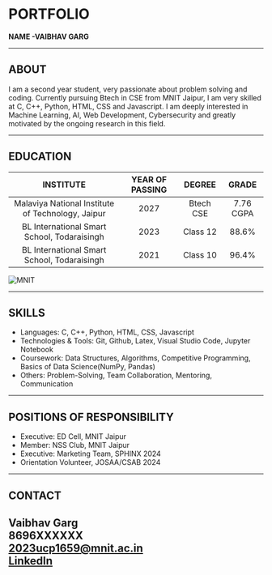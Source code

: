 # PORTFOLIO
**NAME -VAIBHAV GARG**

---
## ABOUT
I am a second year student, very passionate about problem solving and coding. Currently pursuing Btech in CSE from MNIT Jaipur, I am very skilled at C, C++, Python, HTML, CSS and Javascript. I am deeply interested in Machine Learning, AI, Web Development, Cybersecurity and greatly motivated by the ongoing research in this field.

---
## EDUCATION
| INSTITUTE | YEAR OF PASSING | DEGREE | GRADE |
| :------------: | :--------: | :-------: | :-----: |
| Malaviya National Institute of Technology, Jaipur | 2027 | Btech CSE | 7.76 CGPA |
| BL International Smart School, Todaraisingh | 2023 | Class 12 | 88.6% |
| BL International Smart School, Todaraisingh | 2021 | Class 10 | 96.4% |

![MNIT](https://mnit.ac.in/Images/about_images/pb_mnit.jpg)

---
## SKILLS
- Languages: C, C++, Python, HTML, CSS, Javascript
- Technologies & Tools: Git, Github, Latex, Visual Studio Code, Jupyter Notebook
- Coursework: Data Structures, Algorithms, Competitive Programming, Basics of Data Science(NumPy, Pandas)
- Others: Problem-Solving, Team Collaboration, Mentoring, Communication

---
## POSITIONS OF RESPONSIBILITY
- Executive: ED Cell, MNIT Jaipur
- Member: NSS Club, MNIT Jaipur
- Executive: Marketing Team, SPHINX 2024
- Orientation Volunteer, JOSAA/CSAB 2024

---
## CONTACT
Vaibhav Garg  
8696XXXXXX  
2023ucp1659@mnit.ac.in  
[LinkedIn](https://www.linkedin.com/in/vaibhav-garg-1329a827b/)  
---
